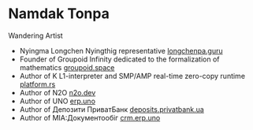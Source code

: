 <h1>Namdak Tonpa</h1>

Wandering Artist

* Nyingma Longchen Nyingthig representative <a href="https://longchenpa.guru">longchenpa.guru</a>
* Founder of Groupoid Infinity dedicated to the formalization of mathematics <a href="https://groupoid.space">groupoid.space</a>
* Author of K L1-interpreter and SMP/AMP real-time zero-copy runtime <a href="https://o83.github.io/platform.rs">platform.rs</a>
* Author of N2O <a href="https://n2o.dev">n2o.dev</a>
* Author of UNO <a href="https://erp.uno">erp.uno</a>
* Author of Депозити ПриватБанк <a href="https://deposits.privatbank.ua/static/doc/index.htm">deposits.privatbank.ua</a>
* Author of МІА:Документообіг <a href="https://infotech.gov.ua/projects/mia-document-management">crm.erp.uno</a>
